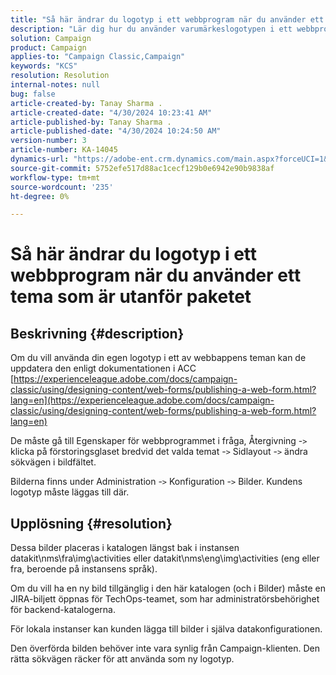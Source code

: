 ```yaml
---
title: "Så här ändrar du logotyp i ett webbprogram när du använder ett tema som inte finns med på kartongen"
description: "Lär dig hur du använder varumärkeslogotypen i ett webbprogram."
solution: Campaign
product: Campaign
applies-to: "Campaign Classic,Campaign"
keywords: "KCS"
resolution: Resolution
internal-notes: null
bug: false
article-created-by: Tanay Sharma .
article-created-date: "4/30/2024 10:23:41 AM"
article-published-by: Tanay Sharma .
article-published-date: "4/30/2024 10:24:50 AM"
version-number: 3
article-number: KA-14045
dynamics-url: "https://adobe-ent.crm.dynamics.com/main.aspx?forceUCI=1&pagetype=entityrecord&etn=knowledgearticle&id=4d0226b1-db06-ef11-9f8a-6045bd026dc7"
source-git-commit: 5752efe517d88ac1cecf129b0e6942e90b9838af
workflow-type: tm+mt
source-wordcount: '235'
ht-degree: 0%

---
```


# Så här ändrar du logotyp i ett webbprogram när du använder ett tema som är utanför paketet

## Beskrivning {#description}


Om du vill använda din egen logotyp i ett av webbappens teman kan de uppdatera den enligt dokumentationen i ACC [https://experienceleague.adobe.com/docs/campaign-classic/using/designing-content/web-forms/publishing-a-web-form.html?lang=en](https://experienceleague.adobe.com/docs/campaign-classic/using/designing-content/web-forms/publishing-a-web-form.html?lang=en)

De måste gå till Egenskaper för webbprogrammet i fråga, Återgivning -`>`  klicka på förstoringsglaset bredvid det valda temat -`>`  Sidlayout -`>`  ändra sökvägen i bildfältet.

Bilderna finns under Administration -`>`  Konfiguration -`>`  Bilder. Kundens logotyp måste läggas till där.


## Upplösning {#resolution}


Dessa bilder placeras i katalogen längst bak i instansen datakit\nms\fra\img\activities eller datakit\nms\eng\img\activities (eng eller fra, beroende på instansens språk).

Om du vill ha en ny bild tillgänglig i den här katalogen (och i Bilder) måste en JIRA-biljett öppnas för TechOps-teamet, som har administratörsbehörighet för backend-katalogerna.

För lokala instanser kan kunden lägga till bilder i själva datakonfigurationen.

Den överförda bilden behöver inte vara synlig från Campaign-klienten. Den rätta sökvägen räcker för att använda som ny logotyp.


